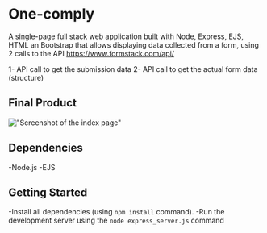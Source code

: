 

# One-comply

A single-page full stack web application built with Node, Express, EJS, HTML an Bootstrap that allows displaying data collected from a form, using 2 calls to the API https://www.formstack.com/api/

1- API call to get the submission data
2- API call to get the actual form data (structure)


## Final Product
!["Screenshot of the index page"]()



## Dependencies

-Node.js
-EJS

## Getting Started

-Install all dependencies (using `npm install` command).
-Run the development server using the `node express_server.js` command

